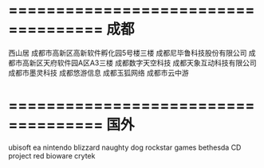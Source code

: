 ====================================
成都
====================================
西山居
	成都市高新区高新软件孵化园5号楼三楼
成都尼毕鲁科技股份有限公司
	成都市高新区天府软件园A区A3三楼
成都数字天空科技
成都天象互动科技有限公司
成都市墨灵科技
成都悠游信息
成都玉狐网络
成都市云中游

====================================
国外
====================================
ubisoft
ea
nintendo
blizzard
naughty dog
rockstar games
bethesda
CD project red
bioware
crytek
